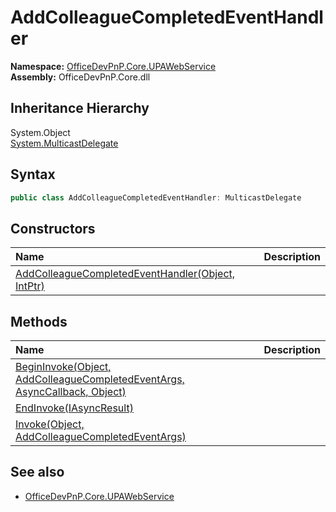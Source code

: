 # AddColleagueCompletedEventHandler
  

**Namespace:** [OfficeDevPnP.Core.UPAWebService](OfficeDevPnP.Core.UPAWebService.md)  
**Assembly:** OfficeDevPnP.Core.dll  
## Inheritance Hierarchy
System.Object  
  [System.MulticastDelegate](System.MulticastDelegate.md) 
## Syntax
```C#
public class AddColleagueCompletedEventHandler: MulticastDelegate
```
## Constructors
|**Name**|**Description**|
|:-----|:-----|
| [AddColleagueCompletedEventHandler(Object, IntPtr)](OfficeDevPnP.Core.UPAWebService.AddColleagueCompletedEventHandler.ctor1.md) | 
## Methods
|**Name**|**Description**|
|:-----|:-----|
| [BeginInvoke(Object, AddColleagueCompletedEventArgs, AsyncCallback, Object)](OfficeDevPnP.Core.UPAWebService.AddColleagueCompletedEventHandler.842f29a4.md) | 
| [EndInvoke(IAsyncResult)](OfficeDevPnP.Core.UPAWebService.AddColleagueCompletedEventHandler.c9867657.md) | 
| [Invoke(Object, AddColleagueCompletedEventArgs)](OfficeDevPnP.Core.UPAWebService.AddColleagueCompletedEventHandler.8798beb2.md) | 
## See also
- [OfficeDevPnP.Core.UPAWebService](OfficeDevPnP.Core.UPAWebService.md)
